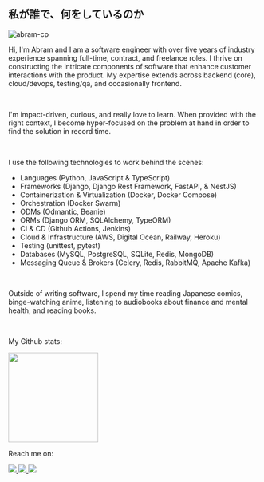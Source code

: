私が誰で、何をしているのか
-----------------------
![abram-cp](https://user-images.githubusercontent.com/55067204/221321088-b0495154-bbe6-49de-aa1f-193978bf63b2.jpeg)

Hi, I'm Abram and I am a software engineer with over five years of industry experience spanning full-time, contract, and freelance roles. I thrive on constructing the intricate components of software that enhance customer interactions with the product. My expertise extends across backend (core), cloud/devops, testing/qa, and occasionally frontend.

<br />

I'm impact-driven, curious, and really love to learn. When provided with the right context, I become hyper-focused on the problem at hand in order to find the solution in record time.

<br />

I use the following technologies to work behind the scenes: <br />
- Languages (Python, JavaScript & TypeScript) 
- Frameworks (Django, Django Rest Framework, FastAPI, & NestJS)
- Containerization & Virtualization (Docker, Docker Compose)
- Orchestration (Docker Swarm)
- ODMs (Odmantic, Beanie)
- ORMs (Django ORM, SQLAlchemy, TypeORM<DataMapper>)
- CI & CD (Github Actions, Jenkins)
- Cloud & Infrastructure (AWS, Digital Ocean, Railway, Heroku)
- Testing (unittest, pytest)
- Databases (MySQL, PostgreSQL, SQLite, Redis, MongoDB)
- Messaging Queue & Brokers (Celery, Redis<PubSub>, RabbitMQ, Apache Kafka)

<br />

Outside of writing software, I spend my time reading Japanese comics, binge-watching anime, listening to audiobooks about finance and mental health, and reading books.

<br />

My Github stats:

<img height="180em" src="https://github-readme-stats-eight-theta.vercel.app/api?username=aybruhm&show_icons=true&theme=algolia&include_all_commits=true&count_private=true"/>

<br />

Reach me on:
    
<a target="_blank" href="https://linkedin.com/in/abraham-israel">
  <img src="https://img.shields.io/badge/linkedin-%230077B5.svg?&style=for-the-badge&logo=linkedin&logoColor=white" />
</a>
<a target="_blank" href="https://twitter.com/aybruhm">
  <img src="https://img.shields.io/badge/twitter-%231DA1F2.svg?&style=for-the-badge&logo=twitter&logoColor=white" />
</a>
<a target="_blank" href="mailto:israelvictory87@gmail.com?subject=Hello%20Abram,%20From%20Github">
  <img src="https://img.shields.io/badge/gmail-%23D14836.svg?&style=for-the-badge&logo=gmail&logoColor=white" />
</a>
